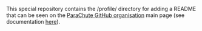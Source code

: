This special repository contains the /profile/ directory for adding a README that can be seen on the [ParaChute GitHub organisation](https://github.com/ParaChute-UK) main page (see documentation [here](https://docs.github.com/en/organizations/collaborating-with-groups-in-organizations/customizing-your-organizations-profile)).
